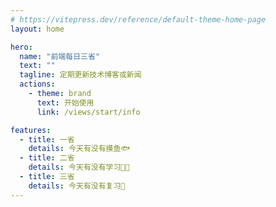 ```yaml
---
# https://vitepress.dev/reference/default-theme-home-page
layout: home

hero:
  name: "前端每日三省"
  text: ""
  tagline: 定期更新技术博客或新闻
  actions:
    - theme: brand
      text: 开始使用
      link: /views/start/info

features:
  - title: 一省
    details: 今天有没有摸鱼🐟
  - title: 二省
    details: 今天有没有学习👨‍💻
  - title: 三省
    details: 今天有没有复习🙇
---
```


